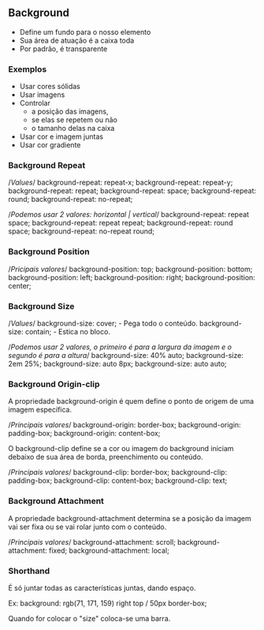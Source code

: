 ## Background

- Define um fundo para o nosso elemento 
- Sua área de atuação é a caixa toda
- Por padrão, é transparente

### Exemplos

- Usar cores sólidas
- Usar imagens
- Controlar 
    - a posição das imagens,
    - se elas se repetem ou não
    - o tamanho delas na caixa
- Usar cor e imagem juntas
- Usar cor gradiente

### Background Repeat

/*Values*/
background-repeat: repeat-x;
background-repeat: repeat-y;
background-repeat: repeat;
background-repeat: space;
background-repeat: round;
background-repeat: no-repeat;

/*Podemos usar 2 valores: horizontal | vertical*/
background-repeat: repeat space;
background-repeat: repeat repeat;
background-repeat: round space;
background-repeat: no-repeat round;

### Background Position

/*Pricipais valores*/
background-position: top;
background-position: bottom;
background-position: left;
background-position: right;
background-position: center;

### Background Size

/*Values*/
background-size: cover; - Pega todo o conteúdo.
background-size: contain; - Estica no bloco.

/*Podemos usar 2 valores, o primeiro é para a largura da imagem e o segundo é para a altura*/
background-size: 40% auto;
background-size: 2em 25%;
background-size: auto 8px;
background-size: auto auto;

### Background Origin-clip

A propriedade background-origin é quem define o ponto de origem de uma imagem específica.

/*Principais valores*/
background-origin: border-box;
background-origin: padding-box;
background-origin: content-box;

O background-clip define se a cor ou imagem do background iniciam debaixo de sua área de borda, preenchimento ou conteúdo.

/*Principais valores*/
background-clip: border-box;
background-clip: padding-box;
background-clip: content-box;
background-clip: text;

### Background Attachment

A propriedade background-attachment determina se a posição da imagem vai ser fixa ou se vai rolar junto com o conteúdo.

/*Principais valores*/
background-attachment: scroll;
background-attachment: fixed;
background-attachment: local;

### Shorthand

É só juntar todas as características juntas, dando espaço.

Ex: background: rgb(71, 171, 159) right top / 50px border-box;

Quando for colocar o "size" coloca-se uma barra.